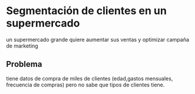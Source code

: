 # Segmentación de clientes en un supermercado
un supermercado grande quiere aumentar sus ventas y optimizar campaña de marketing
## Problema
tiene datos de compra de miles de clientes (edad,gastos mensuales, frecuencia de compras) pero no sabe que tipos de clientes tiene.
